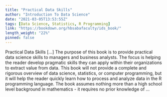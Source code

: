 ```yaml
---
title: "Practical Data Skills"
author: "Introduction To Data Science"
date: "2021-03-05T13:53:55Z"
tags: [Data Science, Statistics, R Programming]
link: "https://bookdown.org/hbsabafaculty/ids_book/"
length_weight: "22%"
pinned: false
---
```


Practical Data Skills [...] The purpose of this book is to provide practical data science skills to managers and business analysts. The focus is helping the reader develop pragmatic skills they can apply within their organizations to extract value from data. This book will not provide a complete and rigorous overview of data science, statistics, or computer programming, but it will help the reader quickly learn how to process and analyze data in the R programming language. The book assumes nothing more than a high school level background in mathematics - it requires no prior knowledge of ...
